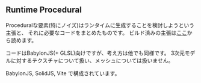 ## Runtime Procedural
Proceduralな要素(特にノイズ)はランタイムに生成することを検討しようという主張と、
それに必要なコードをまとめたものです。
ビルド済みの主張は[ここ](http://uncotechhack.net/preview/pattern3dbake/)から読めます。

コードはBabylonJS(+ GLSL)向けですが、考え方は他でも同様です。
3次元モデルに対するテクスチャについて扱い、メッシュについては扱いません。

BabylonJS, SolidJS, Vite で構成されています。
